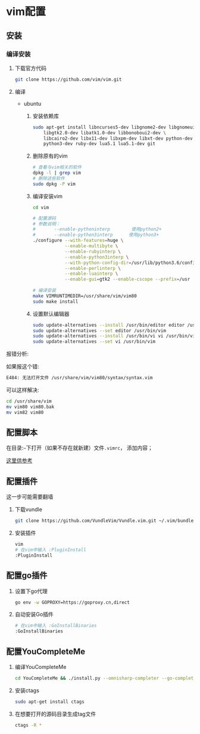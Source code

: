 # vim配置



## 安装

### 编译安装

1. 下载官方代码

   ```sh
   git clone https://github.com/vim/vim.git
   ```

2. 编译

   - ubuntu

     1. 安装依赖库

        ```sh
        sudo apt-get install libncurses5-dev libgnome2-dev libgnomeui-dev \
            libgtk2.0-dev libatk1.0-dev libbonoboui2-dev \
            libcairo2-dev libx11-dev libxpm-dev libxt-dev python-dev \
            python3-dev ruby-dev lua5.1 lua5.1-dev git
        ```

     2. 删除原有的vim

        ```sh
        # 查看与vim相关的软件
        dpkg -l | grep vim
        # 删除这些软件
        sudo dpkg -P vim
        ```

     3. 编译安装vim

        ```sh
        cd vim
        
        # 配置源码
        # 参数说明：
        # 		--enable-pythoninterp		 使用python2+
        # 		--enable-python3interp 		使用python3+
        ./configure --with-features=huge \
                    --enable-multibyte \
                    --enable-rubyinterp \
                    --enable-python3interp \
                    --with-python-config-dir=/usr/lib/python3.6/config-3.6m-x86_64-linux-gnu \
                    --enable-perlinterp \
                    --enable-luainterp \
                    --enable-gui=gtk2 --enable-cscope --prefix=/usr
                    
        # 编译安装
        make VIMRUNTIMEDIR=/usr/share/vim/vim80
        sudo make install
        ```
     
     4. 设置默认编辑器

        ```sh
        sudo update-alternatives --install /usr/bin/editor editor /usr/bin/vim 1
        sudo update-alternatives --set editor /usr/bin/vim
        sudo update-alternatives --install /usr/bin/vi vi /usr/bin/vim 1
        sudo update-alternatives --set vi /usr/bin/vim
        ```


报错分析:

如果报这个错:

```sh
E484: 无法打开文件 /usr/share/vim/vim80/syntax/syntax.vim
```

可以这样解决:

```sh
cd /usr/share/vim
mv vim80 vim80.bak
mv vim82 vim80
```





## 配置脚本

在目录:`~`下打开（如果不存在就新建）文件`.vimrc`， 添加内容；

[这里供参考](res/.vimrc)



## 配置插件

这一步可能需要翻墙

1. 下载vundle

   ```sh
   git clone https://github.com/VundleVim/Vundle.vim.git ~/.vim/bundle/Vundle.vim
   ```

2. 安装插件

   ```sh
   vim
   # 在vim中输入 :PluginInstall
   :PluginInstall
   ```



## 配置go插件

1. 设置下go代理

   ```sh
   go env -w GOPROXY=https://goproxy.cn,direct
   ```

2. 自动安装Go插件

   ```sh
   # 在vim中输入 :GoInstallBinaries
   :GoInstallBinaries
   ```



## 配置YouCompleteMe

1. 编译YouCompleteMe

   ```sh
   cd YouCompleteMe && ./install.py --omnisharp-completer --go-completer --clangd-completer
   ```

2. 安装ctags

   ```sh
   sudo apt-get install ctags
   ```

   

3. 在想要打开的源码目录生成tag文件

   ```sh
   ctags -R *
   ```

   